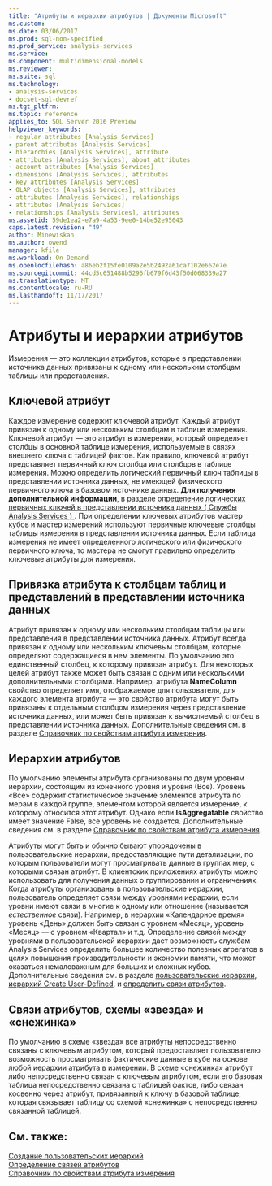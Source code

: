 ```yaml
---
title: "Атрибуты и иерархии атрибутов | Документы Microsoft"
ms.custom: 
ms.date: 03/06/2017
ms.prod: sql-non-specified
ms.prod_service: analysis-services
ms.service: 
ms.component: multidimensional-models
ms.reviewer: 
ms.suite: sql
ms.technology:
- analysis-services
- docset-sql-devref
ms.tgt_pltfrm: 
ms.topic: reference
applies_to: SQL Server 2016 Preview
helpviewer_keywords:
- regular attributes [Analysis Services]
- parent attributes [Analysis Services]
- hierarchies [Analysis Services], attribute
- attributes [Analysis Services], about attributes
- account attributes [Analysis Services]
- dimensions [Analysis Services], attributes
- key attributes [Analysis Services]
- OLAP objects [Analysis Services], attributes
- attributes [Analysis Services], relationships
- attributes [Analysis Services]
- relationships [Analysis Services], attributes
ms.assetid: 59de1ea2-e7a9-4a53-9ee0-14be52e95643
caps.latest.revision: "49"
author: Minewiskan
ms.author: owend
manager: kfile
ms.workload: On Demand
ms.openlocfilehash: a86eb2f15fe0109a2e5b2492a61ca7102e662e7e
ms.sourcegitcommit: 44cd5c651488b5296fb679f6d43f50d068339a27
ms.translationtype: MT
ms.contentlocale: ru-RU
ms.lasthandoff: 11/17/2017
---
```

# <a name="attributes-and-attribute-hierarchies"></a>Атрибуты и иерархии атрибутов
  Измерения — это коллекции атрибутов, которые в представлении источника данных привязаны к одному или нескольким столбцам таблицы или представления.  
  
## <a name="key-attribute"></a>Ключевой атрибут  
 Каждое измерение содержит ключевой атрибут. Каждый атрибут привязан к одному или нескольким столбцам в таблице измерения. Ключевой атрибут — это атрибут в измерении, который определяет столбцы в основной таблице измерения, используемые в связях внешнего ключа с таблицей фактов. Как правило, ключевой атрибут представляет первичный ключ столбца или столбцов в таблице измерения. Можно определить логический первичный ключ таблицы в представлении источника данных, не имеющей физического первичного ключа в базовом источнике данных. **Для получения дополнительной информации**, в разделе [определение логических первичных ключей в представлении источника данных &#40; Службы Analysis Services &#41; ](../../analysis-services/multidimensional-models/define-logical-primary-keys-in-a-data-source-view-analysis-services.md). При определении ключевых атрибутов мастер кубов и мастер измерений используют первичные ключевые столбцы таблицы измерения в представлении источника данных. Если таблица измерения не имеет определенного логического или физического первичного ключа, то мастера не смогут правильно определить ключевые атрибуты для измерения.  
  
## <a name="binding-an-attribute-to-columns-in-data-source-view-tables-or-views"></a>Привязка атрибута к столбцам таблиц и представлений в представлении источника данных  
 Атрибут привязан к одному или нескольким столбцам таблицы или представления в представлении источника данных. Атрибут всегда привязан к одному или нескольким ключевым столбцам, которые определяют содержащиеся в нем элементы. По умолчанию это единственный столбец, к которому привязан атрибут. Для некоторых целей атрибут также может быть связан с одним или несколькими дополнительными столбцами. Например, атрибута **NameColumn** свойство определяет имя, отображаемое для пользователя, для каждого элемента атрибута — это свойство атрибута могут быть привязаны к отдельным столбцом измерения через представление источника данных, или может быть привязан к вычисляемый столбец в представлении источника данных. Дополнительные сведения см. в разделе [Справочник по свойствам атрибута измерения](../../analysis-services/multidimensional-models/dimension-attribute-properties-reference.md).  
  
## <a name="attribute-hierarchies"></a>Иерархии атрибутов  
 По умолчанию элементы атрибута организованы по двум уровням иерархии, состоящим из конечного уровня и уровня (Все). Уровень «Все» содержит статистическое значение элементов атрибута по мерам в каждой группе, элементом которой является измерение, к которому относится этот атрибут. Однако если **IsAggregatable** свойство имеет значение False, все уровень не создается. Дополнительные сведения см. в разделе [Справочник по свойствам атрибута измерения](../../analysis-services/multidimensional-models/dimension-attribute-properties-reference.md).  
  
 Атрибуты могут быть и обычно бывают упорядочены в пользовательские иерархии, предоставляющие пути детализации, по которым пользователи могут просматривать данные в группах мер, с которыми связан атрибут. В клиентских приложениях атрибуты можно использовать для получения данных о группировании и ограничениях. Когда атрибуты организованы в пользовательские иерархии, пользователь определяет связи между уровнями иерархии, если уровни имеют связи в многие к одному или отношение (называется *естественное* связи). Например, в иерархии «Календарное время» уровень «День» должен быть связан с уровнем «Месяц», уровень «Месяц» — с уровнем «Квартал» и т.д. Определение связей между уровнями в пользовательской иерархии дает возможность службам Analysis Services определить большее количество полезных агрегатов в целях повышения производительности и экономии памяти, что может оказаться немаловажным для больших и сложных кубов. Дополнительные сведения см. в разделе [пользовательские иерархии](../../analysis-services/multidimensional-models-olap-logical-dimension-objects/user-hierarchies.md), [иерархий Create User-Defined](../../analysis-services/multidimensional-models/user-defined-hierarchies-create.md), и [определить связи атрибутов](../../analysis-services/multidimensional-models/attribute-relationships-define.md).  
  
## <a name="attribute-relationships-star-schemas-and-snowflake-schemas"></a>Связи атрибутов, схемы «звезда» и «снежинка»  
 По умолчанию в схеме «звезда» все атрибуты непосредственно связаны с ключевым атрибутом, который предоставляет пользователю возможность просматривать фактические данные в кубе на основе любой иерархии атрибута в измерении. В схеме «снежинка» атрибут либо непосредственно связан с ключевым атрибутом, если его базовая таблица непосредственно связана с таблицей фактов, либо связан косвенно через атрибут, привязанный к ключу в базовой таблице, которая связывает таблицу со схемой «снежинка» с непосредственно связанной таблицей.  
  
## <a name="see-also"></a>См. также:  
 [Создание пользовательских иерархий](../../analysis-services/multidimensional-models/user-defined-hierarchies-create.md)   
 [Определение связей атрибутов](../../analysis-services/multidimensional-models/attribute-relationships-define.md)   
 [Справочник по свойствам атрибута измерения](../../analysis-services/multidimensional-models/dimension-attribute-properties-reference.md)  
  
  
